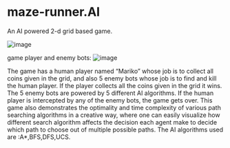 # maze-runner.AI
An AI powered 2-d grid  based game.

![image](https://user-images.githubusercontent.com/63444224/147905229-71a4a9cf-1d6f-4429-9dfa-f5de893602dd.png)


game player and enemy bots:
![image](https://user-images.githubusercontent.com/63444224/147905294-b0dd7b73-8f5a-4223-8daf-9bc4df66f662.png)




The game has a human player named “Mariko” whose job is to collect all coins given in the grid, and also 5 enemy bots whose job is to find and kill the human player. If the player collects all the coins given in the grid it wins. The 5 enemy bots are powered by 5 different AI algorithms. If the human player is intercepted by any of the enemy bots, the game gets over. 
This game also demonstrates the optimality and time complexity of various path searching algorithms in a creative way, where one can easily visualize how different search algorithm affects the decision each agent make to decide which path to choose out of multiple possible paths.
The AI algorithms used are :A*,BFS,DFS,UCS.
